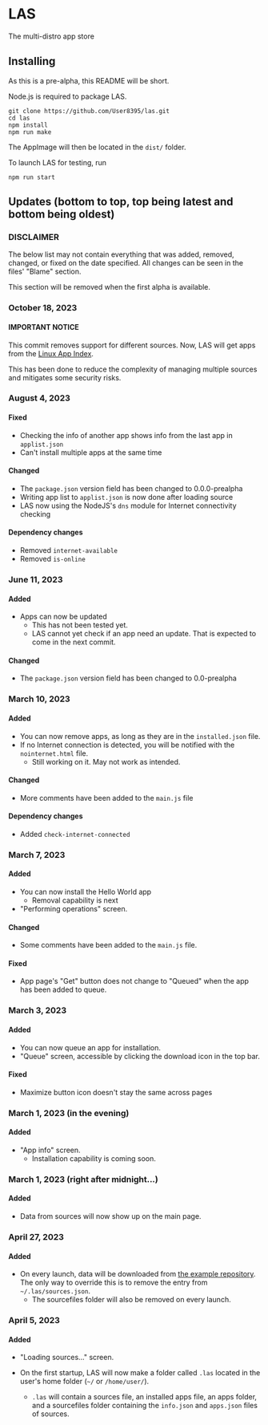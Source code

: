# LAS
The multi-distro app store

## Installing
As this is a pre-alpha, this README will be short.

Node.js is required to package LAS.


```
git clone https://github.com/User8395/las.git
cd las
npm install
npm run make
```

The AppImage will then be located in the `dist/` folder.

To launch LAS for testing, run
```
npm run start
```


## Updates (bottom to top, top being latest and bottom being oldest)

### DISCLAIMER
The below list may not contain everything that was added, removed, changed, or fixed on the date specified. All changes can be seen in the files' "Blame" section.

This section will be removed when the first alpha is available.

### October 18, 2023
#### IMPORTANT NOTICE
This commit removes support for different sources. Now, LAS will get apps from the [Linux App Index](https://github.com/User8395/lai).

This has been done to reduce the complexity of managing multiple sources and mitigates some security risks.


### August 4, 2023
#### Fixed
+ Checking the info of another app shows info from the last app in `applist.json`
+ Can't install multiple apps at the same time

#### Changed
+ The `package.json` version field has been changed to 0.0.0-prealpha
+ Writing app list to `applist.json` is now done after loading source
+ LAS now using the NodeJS's `dns` module for Internet connectivity checking

#### Dependency changes
+ Removed `internet-available`
+ Removed `is-online`

### June 11, 2023
#### Added
+ Apps can now be updated
	- This has not been tested yet.
	- LAS cannot yet check if an app need an update. That is expected to come in the next commit.

#### Changed
+ The `package.json` version field has been changed to 0.0-prealpha

### March 10, 2023
#### Added
+ You can now remove apps, as long as they are in the `installed.json` file.
+ If no Internet connection is detected, you will be notified with the `nointernet.html` file.
	- Still working on it. May not work as intended.

#### Changed
+ More comments have been added to the `main.js` file

#### Dependency changes
+ Added `check-internet-connected`

### March 7, 2023
#### Added
+ You can now install the Hello World app
	- Removal capability is next
+ "Performing operations" screen.

#### Changed
+ Some comments have been added to the `main.js` file.

#### Fixed
+ App page's "Get" button does not change to "Queued" when the app has been added to queue.

### March 3, 2023
#### Added
+ You can now queue an app for installation.
+ "Queue" screen, accessible by clicking the download icon in the top bar.

#### Fixed
+ Maximize button icon doesn't stay the same across pages

### March 1, 2023 (in the evening)
#### Added
+ "App info" screen.
	- Installation capability is coming soon.

### March 1, 2023 (right after midnight...)
#### Added
+ Data from sources will now show up on the main page.

### April 27, 2023
#### Added
+ On every launch, data will be downloaded from [the example repository](https://github.com/User8395/example-las-source). The only way to override this is to remove the entry from `~/.las/sources.json`.
	- The sourcefiles folder will also be removed on every launch.

### April 5, 2023
#### Added
+ "Loading sources..." screen.

+ On the first startup, LAS will now make a folder called `.las` located in the user's home folder (`~/` or `/home/user/`).

	-  `.las` will contain a sources file, an installed apps file, an apps folder, and a sourcefiles folder containing the `info.json` and `apps.json` files of sources.
